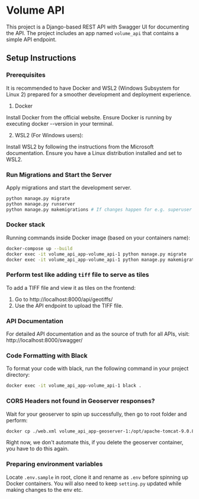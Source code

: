 # Volume API

This project is a Django-based REST API with Swagger UI for documenting the API. The project includes an app named `volume_api` that contains a simple API endpoint.

## Setup Instructions

### Prerequisites

It is recommended to have Docker and WSL2 (Windows Subsystem for Linux 2) prepared for a smoother development and deployment experience.

1. Docker

Install Docker from the official website.
Ensure Docker is running by executing docker --version in your terminal.

2. WSL2 (For Windows users):

Install WSL2 by following the instructions from the Microsoft documentation.
Ensure you have a Linux distribution installed and set to WSL2.

### Run Migrations and Start the Server
Apply migrations and start the development server.
```bash
python manage.py migrate
python manage.py runserver
python manage.py makemigrations # If changes happen for e.g. superuser
```

### Docker stack
Running commands inside Docker image (based on your containers name):
```bash
docker-compose up --build
docker exec -it volume_api_app-volume_api-1 python manage.py migrate
docker exec -it volume_api_app-volume_api-1 python manage.py makemigrations
```

### Perform test like adding `tiff` file to serve as tiles
To add a TIFF file and view it as tiles on the frontend:

1. Go to http://localhost:8000/api/geotiffs/
2. Use the API endpoint to upload the TIFF file.

### API Documentation
For detailed API documentation and as the source of truth for all APIs, visit:
http://localhost:8000/swagger/

### Code Formatting with Black
To format your code with black, run the following command in your project directory:
```bash
docker exec -it volume_api_app-volume_api-1 black .
```

### CORS Headers not found in Geoserver responses?
Wait for your geoserver to spin up successfully, then go to root folder and perform:
```bash
docker cp ./web.xml volume_api_app-geoserver-1:/opt/apache-tomcat-9.0.86/webapps/geoserver/WEB-INF/web.xml
```

Right now, we don't automate this, if you delete the geoserver container, you have to do this again.

### Preparing environment variables

Locate `.env.sample` in root, clone it and rename as `.env` before spinning up Docker containers.
You will also need to keep `setting.py` updated while making changes to the env etc.
